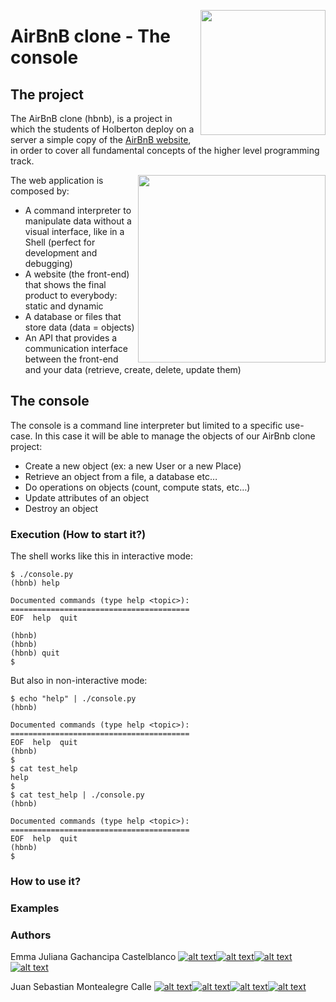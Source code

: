 <p>
<img width="200" src="https://lh4.googleusercontent.com/yUzaviDgzDIq4-ZHp9k0YU5fsz0nOdekNRt1qHgp7Qdlw5BNfe6bETEf5ZWd-Vkn_m57BPx7HcDrwFK41ptLnQLTNipWmTAtiQwZL_8s97Nkzn94xP7XVKb3RnV0fx8QEZoxlkVd" align="right" >
</p>

# AirBnB clone - The console

## The project

The AirBnB clone (hbnb), is a project in which the students of Holberton  deploy on a server a simple copy of the  [AirBnB website](https://intranet.hbtn.io/rltoken/FrRTcvuF5L9wWDzFE9k01A "AirBnB website"), in order to cover all fundamental concepts of the higher level programming track.
<p>
<img width="300" src="https://s3.amazonaws.com/intranet-projects-files/holbertonschool-higher-level_programming+/268/8-index.png" align="right" >
</p>

The web application is composed by:

-   A command interpreter to manipulate data without a visual interface, like in a Shell (perfect for development and debugging)
-   A website (the front-end) that shows the final product to everybody: static and dynamic
-   A database or files that store data (data = objects)
-   An API that provides a communication interface between the front-end and your data (retrieve, create, delete, update them)

## The console

The console is a command line interpreter but limited to a specific use-case. In this case it will be able to manage the objects of our AirBnb clone  project:

-   Create a new object (ex: a new User or a new Place)
-   Retrieve an object from a file, a database etc…
-   Do operations on objects (count, compute stats, etc…)
-   Update attributes of an object
-   Destroy an object                                                                                
### Execution (How to start it?)
The shell works like this in interactive mode:
```
$ ./console.py
(hbnb) help

Documented commands (type help <topic>):
========================================
EOF  help  quit

(hbnb) 
(hbnb) 
(hbnb) quit
$

```

But also in non-interactive mode:
```
$ echo "help" | ./console.py
(hbnb)

Documented commands (type help <topic>):
========================================
EOF  help  quit
(hbnb) 
$
$ cat test_help
help
$
$ cat test_help | ./console.py
(hbnb)

Documented commands (type help <topic>):
========================================
EOF  help  quit
(hbnb) 
$
```
### How to use it?
### Examples
### Authors

Emma Juliana Gachancipa Castelblanco
[![alt text][1.1]][1][![alt text][2.1]][2][![alt text][3.1]][3][![alt text][4.1]][4]

Juan Sebastian Montealegre Calle
[![alt text][1.1]][5][![alt text][2.1]][6][![alt text][3.1]][7][![alt text][8.1]][8]

[1.1]: http://i.imgur.com/tXSoThF.png (twitter icon with padding)
[2.1]: http://i.imgur.com/P3YfQoD.png (facebook icon with padding)
[3.1]: http://i.imgur.com/0o48UoR.png (github icon with padding)
[4.1]: https://i.imgur.com/TJRr1iY.png (linkedin)
[5.1]: http://i.imgur.com/tXSoThF.png (twitter icon with padding)
[6.1]: http://i.imgur.com/P3YfQoD.png (facebook icon with padding)
[7.1]: http://i.imgur.com/0o48UoR.png (github icon with padding)
[8.1]: https://i.imgur.com/TJRr1iY.png (linkedin)

[1]: http://www.twitter.com/julgachancipa
[2]: http://www.facebook.com/emmajuliana.gachancipa
[3]: https://plus.google.com/+CarlSednaoui
[4]: https://www.linkedin.com/in/emma-juliana-gachancipa-castelblanco-4b3667188
[5]: https://twitter.com/JSebastianCalle
[6]: https://www.facebook.com/juansebastian.calle
[7]: http://www.github.com/carlsednaoui
[8]: https://www.linkedin.com/in/juan-sebastián-montealegre-calle-3057155b
